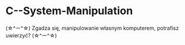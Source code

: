 # C--System-Manipulation
(☆^ー^☆) Zgadza się, manipulowanie własnym komputerem, potrafisz uwierzyć? (☆^ー^☆)
